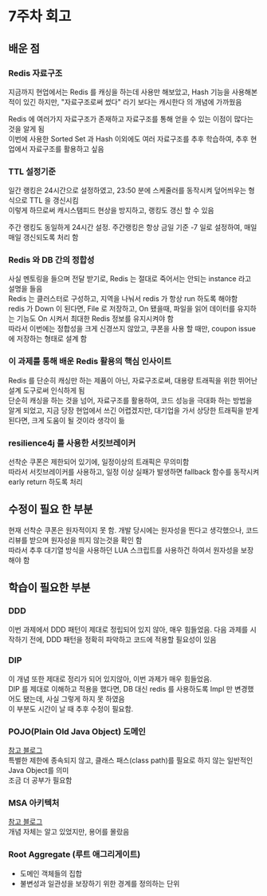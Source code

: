 # 7주차 회고


## 배운 점
### Redis 자료구조
지금까지 현업에서는 Redis 를 캐싱을 하는데 사용만 해보았고, Hash 기능을 사용해본적이 있긴 하지만, "자료구조로써 썼다" 라기 보다는 캐시한다 의 개념에 가까웠음  

Redis 에 여러가지 자료구조가 존재하고 자료구조를 통해 얻을 수 있는 이점이 많다는 것을 알게 됨  
이번에 사용한 Sorted Set 과 Hash 이외에도 여러 자료구조를 추후 학습하여, 추후 현업에서 자료구조를 활용하고 싶음

### TTL 설정기준
일간 랭킹은 24시간으로 설정하였고, 23:50 분에 스케줄러를 동작시켜 덮어씌우는 형식으로 TTL 을 갱신시킴  
이렇게 하므로써 캐시스탬피드 현상을 방지하고, 랭킹도 갱신 할 수 있음

주간 랭킹도 동일하게 24시간 설정. 주간랭킹은 항상 금일 기준 -7 일로 설정하여, 매일매일 갱신되도록 처리 함

### Redis 와 DB 간의 정합성
사실 멘토링을 들으며 전달 받기로, Redis 는 절대로 죽어서는 안되는 instance 라고 설명을 들음    
Redis 는 클러스터로 구성하고, 지역을 나눠서 redis 가 항상 run 하도록 해야함  
redis 가 Down 이 된다면, File 로 저장하고, On 됐을때, 파일을 읽어 데이터를 유지하는 기능도 On 시켜서 최대한 Redis 정보를 유지시켜야 함    
따라서 이번에는 정합성을 크게 신경쓰지 않았고, 쿠폰을 사용 할 때만, coupon issue 에 저장하는 형태로 설계 함

### 이 과제를 통해 배운 Redis 활용의 핵심 인사이트
Redis 를 단순히 캐싱만 하는 제품이 아닌, 자료구조로써, 대용량 트래픽을 위한 뛰어난 설계 도구로써 인식하게 됨  
단순히 캐싱을 하는 것을 넘어, 자료구조를 활용하여, 코드 성능을 극대화 하는 방법을 알게 되었고, 지금 당장 현업에서 쓰긴 어렵겠지만, 대기업을 가서 상당한 트래픽을 받게 된다면, 크게 도움이 될 것이라 생각이 듦

### resilience4j 를 사용한 서킷브레이커
선착순 쿠폰은 제한되어 있기에, 일정이상의 트래픽은 무의미함  
따라서 서킷브레이커를 사용하고, 일정 이상 실패가 발생하면 fallback 함수를 동작시켜 early return 하도록 처리


## 수정이 필요 한 부분
현재 선착순 쿠폰은 원자적이지 못 함. 개발 당시에는 원자성을 띈다고 생각했으나, 코드 리뷰를 받으며 원자성을 띄지 않는것을 확인 함  
따라서 추후 대기열 방식을 사용하던 LUA 스크립트를 사용하건 하여서 원자성을 보장해야 함



## 학습이 필요한 부분
### DDD
이번 과제에서 DDD 패턴이 제대로 정립되어 있지 않아, 매우 힘들었음. 다음 과제를 시작하기 전에, DDD 패턴을 정확히 파악하고 코드에 적용할 필요성이 있음

### DIP
이 개념 또한 제대로 정리가 되어 있지않아, 이번 과제가 매우 힘들었음.  
DIP 를 제대로 이해하고 적용을 했다면, DB 대신 redis 를 사용하도록 Impl 만 변경했어도 됐는데, 사실 그렇게 하지 못 하였음  
이 부분도 시간이 날 때 추후 수정이 필요함.

### POJO(Plain Old Java Object) 도메인
[참고 블로그](https://velog.io/@dion/what-is-POJO)  
특별한 제한에 종속되지 않고, 클래스 패스(class path)를 필요로 하지 않는 일반적인 Java Object를 의미  
조금 더 공부가 필요함

### MSA 아키텍처
[참고 블로그](https://velog.io/@tedigom/MSA-%EC%A0%9C%EB%8C%80%EB%A1%9C-%EC%9D%B4%ED%95%B4%ED%95%98%EA%B8%B0-1-MSA%EC%9D%98-%EA%B8%B0%EB%B3%B8-%EA%B0%9C%EB%85%90-3sk28yrv0e)  
개념 자체는 알고 있었지만, 용어를 몰랐음

### Root Aggregate (루트 애그리게이트)
- 도메인 객체들의 집합
- 불변성과 일관성을 보장하기 위한 경계를 정의하는 단위


